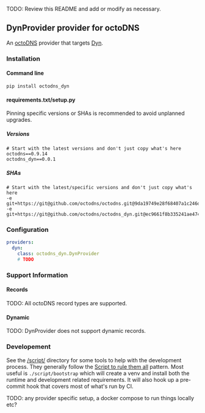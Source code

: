 TODO: Review this README and add or modify as necessary.

## DynProvider provider for octoDNS

An [octoDNS](https://github.com/octodns/octodns/) provider that targets [Dyn](https://www.oracle.com/corporate/acquisitions/dyn/technologies/migrate-your-services/).

### Installation

#### Command line

```
pip install octodns_dyn
```

#### requirements.txt/setup.py

Pinning specific versions or SHAs is recommended to avoid unplanned upgrades.

##### Versions

```
# Start with the latest versions and don't just copy what's here
octodns==0.9.14
octodns_dyn==0.0.1
```

##### SHAs

```
# Start with the latest/specific versions and don't just copy what's here
-e git+https://git@github.com/octodns/octodns.git@9da19749e28f68407a1c246dfdf65663cdc1c422#egg=octodns
-e git+https://git@github.com/octodns/octodns_dyn.git@ec9661f8b335241ae4746eea467a8509205e6a30#egg=octodns_powerdns
```

### Configuration

```yaml
providers:
  dyn:
    class: octodns_dyn.DynProvider
    # TODO
```

### Support Information

#### Records

TODO: All octoDNS record types are supported.

#### Dynamic

TODO: DynProvider does not support dynamic records.

### Developement

See the [/script/](/script/) directory for some tools to help with the development process. They generally follow the [Script to rule them all](https://github.com/github/scripts-to-rule-them-all) pattern. Most useful is `./script/bootstrap` which will create a venv and install both the runtime and development related requirements. It will also hook up a pre-commit hook that covers most of what's run by CI.

TODO: any provider specific setup, a docker compose to run things locally etc?
